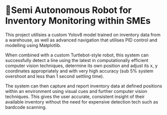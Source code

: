 # 🤖Semi Autonomous Robot for Inventory Monitoring within SMEs

This project utillsies a custom Yolov8 model trained on inventory data from a warehouse, as well as advanced navigation that utilises PID control and modelling using Matplotlib.

When combined with a custom Turtlebot-style robot, this system can successfully detect a line using the latest in computationally efficient computer vision techniques, determine 
its own position and adjust its x, y coordinates appropriately and with very high accuracy (sub 5% system overshoot and less than 1 second settling time). 

The system can then capture and report inventory data at defined positions within an environment using visual cues and further computer vision techniques. This gives the user accurate,
consistent insight of their available inventory without the need for expensive detection tech such as bardcode scanning.


